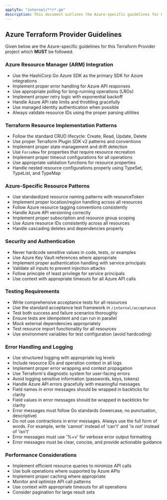```yaml
---
applyTo: "internal/**/*.go"
description: This document outlines the Azure-specific guidelines for Go files in the Terraform Azure Provider repository. It includes best practices for Azure Resource Manager integration, Terraform provider patterns, and resource implementation.
---
```


## Azure Terraform Provider Guidelines
Given below are the Azure-specific guidelines for this Terraform Provider project which **MUST** be followed.

### Azure Resource Manager (ARM) Integration
- Use the HashiCorp Go Azure SDK as the primary SDK for Azure integrations
- Implement proper error handling for Azure API responses
- Use appropriate polling for long-running operations (LROs)
- Implement proper retry logic with exponential backoff
- Handle Azure API rate limits and throttling gracefully
- Use managed identity authentication when possible
- Always validate resource IDs using the proper parsing utilities

### Terraform Resource Implementation Patterns
- Follow the standard CRUD lifecycle: Create, Read, Update, Delete
- Use proper Terraform Plugin SDK v2 patterns and conventions
- Implement proper state management and drift detection
- Use `ForceNew` for properties that require resource recreation
- Implement proper timeout configurations for all operations
- Use appropriate validation functions for resource properties
- Handle nested resource configurations properly using TypeSet, TypeList, and TypeMap

### Azure-Specific Resource Patterns
- Use standardized resource naming patterns with resourceToken
- Implement proper location/region handling across all resources
- Follow Azure resource tagging conventions consistently
- Handle Azure API versioning correctly
- Implement proper subscription and resource group scoping
- Use Azure resource IDs consistently across all resources
- Handle cascading deletes and dependencies properly

### Security and Authentication
- Never hardcode sensitive values in code, tests, or examples
- Use Azure Key Vault references where appropriate
- Implement proper authentication handling with service principals
- Validate all inputs to prevent injection attacks
- Follow principle of least privilege for service principals
- Use context with appropriate timeouts for all Azure API calls

### Testing Requirements
- Write comprehensive acceptance tests for all resources
- Use the standard acceptance test framework in `/internal/acceptance`
- Test both success and failure scenarios thoroughly
- Ensure tests are idempotent and can run in parallel
- Mock external dependencies appropriately
- Test resource import functionality for all resources
- Use environment variables for test configuration (avoid hardcoding)

### Error Handling and Logging
- Use structured logging with appropriate log levels
- Include resource IDs and operation context in all logs
- Implement proper error wrapping and context propagation
- Use Terraform's diagnostic system for user-facing errors
- Avoid logging sensitive information (passwords, keys, tokens)
- Handle Azure API errors gracefully with meaningful messages
- Field names in error messages should be wrapped in backticks for clarity
- Field values in error messages should be wrapped in backticks for clarity
- Error messages must follow Go standards (lowercase, no punctuation, descriptive)
- Do not use contractions in error messages. Always use the full form of words. For example, write 'cannot' instead of 'can't' and 'is not' instead of 'isn't'
- Error messages must use '%+v' for verbose error output formatting
- Error messages must be clear, concise, and provide actionable guidance

### Performance Considerations
- Implement efficient resource queries to minimize API calls
- Use bulk operations where supported by Azure APIs
- Implement proper caching where appropriate
- Monitor and optimize API call patterns
- Use context with appropriate timeouts for all operations
- Consider pagination for large result sets
